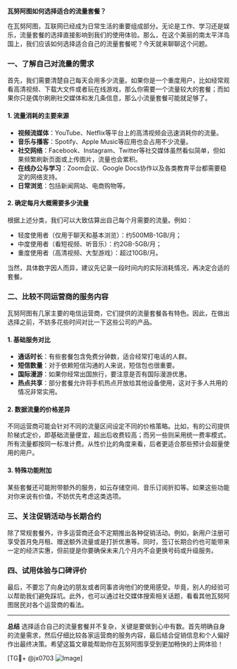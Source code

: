 **瓦努阿图如何选择适合的流量套餐？**

在瓦努阿图，互联网已经成为日常生活的重要组成部分。无论是工作、学习还是娱乐，流量套餐的选择直接影响到我们的使用体验。那么，在这个美丽的南太平洋岛国上，我们应该如何选择适合自己的流量套餐呢？今天就来聊聊这个问题。

### 一、了解自己对流量的需求

首先，我们需要清楚自己每天会用多少流量。如果你是一个重度用户，比如经常观看高清视频、下载大文件或者玩在线游戏，那么你需要一个流量较大的套餐；而如果你只是偶尔刷刷社交媒体和发几条信息，那么小流量套餐可能就足够了。

#### 1. 流量消耗的主要来源
- **视频流媒体**：YouTube、Netflix等平台上的高清视频会迅速消耗你的流量。
- **音乐与播客**：Spotify、Apple Music等应用也会占用不少流量。
- **社交网络**：Facebook、Instagram、Twitter等社交媒体虽然看似简单，但如果频繁刷新页面或上传图片，流量也会累积。
- **在线办公与学习**：Zoom会议、Google Docs协作以及各类教育平台都需要稳定的网络支持。
- **日常浏览**：包括新闻网站、电商购物等。

#### 2. 确定每月大概需要多少流量
根据上述分类，我们可以大致估算出自己每个月需要的流量。例如：
- 轻度使用者（仅用于聊天和基本浏览）：约500MB-1GB/月；
- 中度使用者（看短视频、听音乐）：约2GB-5GB/月；
- 重度使用者（高清视频、大型游戏）：超过10GB/月。

当然，具体数字因人而异，建议先记录一段时间内的实际消耗情况，再决定合适的套餐。

### 二、比较不同运营商的服务内容

瓦努阿图有几家主要的电信运营商，它们提供的流量套餐各有特色。因此，在做出选择之前，不妨多花些时间对比一下这些公司的产品。

#### 1. 基础服务对比
- **通话时长**：有些套餐包含免费分钟数，适合经常打电话的人群。
- **短信数量**：对于依赖短信沟通的人来说，短信包也很重要。
- **国际漫游**：如果你经常出国旅行，要注意是否有国际漫游优惠。
- **热点共享**：部分套餐允许将手机热点开放给其他设备使用，这对于多人共用的情况非常实用。

#### 2. 数据流量的价格差异
不同运营商可能会针对不同的流量区间设定不同的价格策略。比如，有的公司提供阶梯式定价，即基础流量便宜，超出后收费较高；而另一些则采用统一费率模式，所有流量都按同一标准计费。从性价比的角度来看，后者更适合那些预计会超量使用的用户。

#### 3. 特殊功能附加
某些套餐还可能附带额外的服务，如云存储空间、音乐订阅折扣等。如果这些功能对你来说有价值，不妨优先考虑这类选项。

### 三、关注促销活动与长期合约

除了常规套餐外，许多运营商还会不定期推出各种促销活动。例如，新用户注册可享受首月免月租、赠送额外流量或是打折优惠等。同时，签订长期合约也可能带来一定的经济实惠，但前提是你要确保未来几个月内不会更换号码或升级服务。

### 四、试用体验与口碑评价

最后，不要忘了向身边的朋友或者同事咨询他们的使用感受。毕竟，别人的经验可以帮助我们避免踩坑。此外，也可以通过社交媒体搜索相关话题，看看其他瓦努阿图居民对各个运营商的看法。

---

**总结**
选择适合自己的流量套餐并不复杂，关键是要做到心中有数。首先明确自身的流量需求，然后仔细比较各家运营商的服务内容，最后结合促销信息和个人偏好作出最终决策。希望这篇文章能帮助你在瓦努阿图享受到更加畅快的上网体验！

[TG💪+ @jx0703 ![Image](https://github.com/user-attachments/assets/dbca1d08-cadb-493c-b0ec-ad6f7a83f270)]